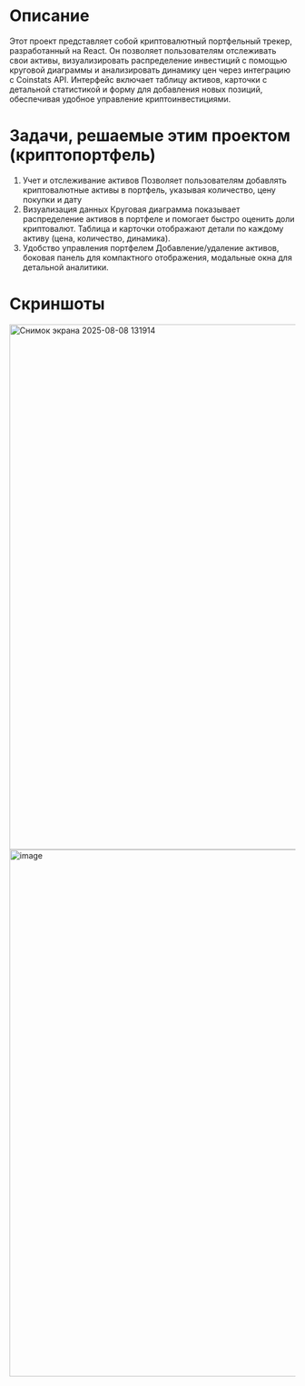 # Описание
Этот проект представляет собой криптовалютный портфельный трекер, разработанный на React. Он позволяет пользователям отслеживать свои активы, визуализировать распределение инвестиций с помощью круговой диаграммы и анализировать динамику цен через интеграцию с Coinstats API. Интерфейс включает таблицу активов, карточки с детальной статистикой и форму для добавления новых позиций, обеспечивая удобное управление криптоинвестициями.
# Задачи, решаемые этим проектом (криптопортфель)
1. Учет и отслеживание активов
Позволяет пользователям добавлять криптовалютные активы в портфель, указывая количество, цену покупки и дату
2. Визуализация данных
Круговая диаграмма показывает распределение активов в портфеле и помогает быстро оценить доли криптовалют.
Таблица и карточки отображают детали по каждому активу (цена, количество, динамика).
3. Удобство управления портфелем
Добавление/удаление активов, боковая панель для компактного отображения, модальные окна для детальной аналитики.
# Скриншоты
<img width="1919" height="924" alt="Снимок экрана 2025-08-08 131914" src="https://github.com/user-attachments/assets/94152565-c675-4e7b-8feb-aa105f2dacaf" />
<img width="1919" height="927" alt="image" src="https://github.com/user-attachments/assets/9aff8bbe-9e9d-491f-9890-2208a44e8134" />








